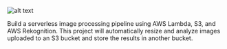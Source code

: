 ![alt text](<images/rekognition/Rekognition.png>)

Build a serverless image processing pipeline using AWS Lambda, S3, and AWS Rekognition. This project will automatically resize and analyze images uploaded to an S3 bucket and store the results in another bucket.